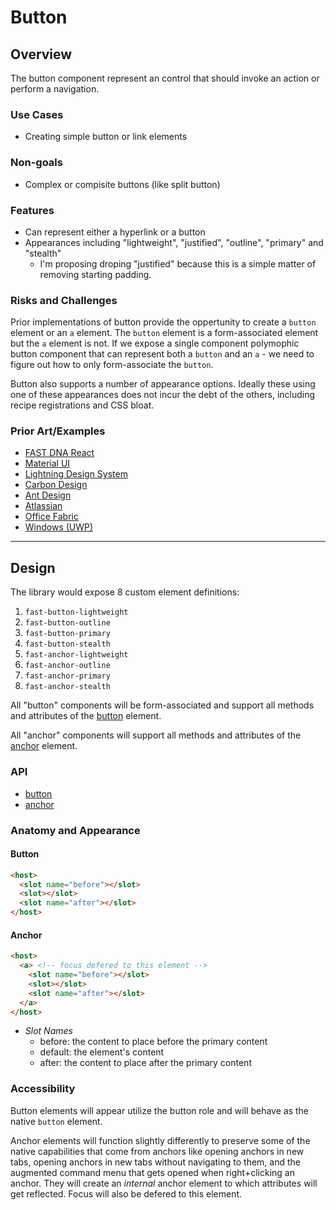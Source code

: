 # Button

## Overview

The button component represent an control that should invoke an action or perform a navigation.

### Use Cases
- Creating simple button or link elements

### Non-goals
- Complex or compisite buttons (like split button)
  
### Features
- Can represent either a hyperlink or a button
- Appearances including "lightweight", "justified", "outline", "primary" and "stealth"
  - I'm proposing droping "justified" because this is a simple matter of removing starting padding.

### Risks and Challenges

Prior implementations of button provide the oppertunity to create a `button` element or an `a` element. The `button` element is a form-associated element but the `a` element is not. If we expose a single component polymophic button component that can represent both a `button` and an `a` - we need to figure out how to only form-associate the `button`.

Button also supports a number of appearance options. Ideally these using one of these appearances does not incur the debt of the others, including recipe registrations and CSS bloat.

### Prior Art/Examples
- [FAST DNA React](https://explore.fast.design/components/button)
- [Material UI](https://material-ui.com/components/buttons/)
- [Lightning Design System](https://www.lightningdesignsystem.com/components/buttons/)
- [Carbon Design](https://www.carbondesignsystem.com/components/button/code)
- [Ant Design](https://ant.design/components/button/)
- [Atlassian](https://atlaskit.atlassian.com/packages/core/button)
- [Office Fabric](https://developer.microsoft.com/en-us/fabric#/controls/web/button)
- [Windows (UWP)](https://docs.microsoft.com/en-us/windows/uwp/design/controls-and-patterns/buttons)

---

## Design
The library would expose 8 custom element definitions: 
1. `fast-button-lightweight`
2. `fast-button-outline`
3. `fast-button-primary`
4. `fast-button-stealth`
5. `fast-anchor-lightweight`
6. `fast-anchor-outline`
7. `fast-anchor-primary`
8. `fast-anchor-stealth`

All "button" components will be form-associated and support all methods and attributes of the [button](https://developer.mozilla.org/en-US/docs/Web/HTML/Element/button) element.

All "anchor" components will support all methods and attributes of the [anchor](https://developer.mozilla.org/en-US/docs/Web/HTML/Element/a) element.

### API
- [button]([button](https://developer.mozilla.org/en-US/docs/Web/HTML/Element/button))
- [anchor](https://developer.mozilla.org/en-US/docs/Web/HTML/Element/a)


### Anatomy and Appearance
#### Button
```html
<host>
  <slot name="before"></slot>
  <slot></slot>
  <slot name="after"></slot>
</host>
```
#### Anchor
```html
<host>
  <a> <!-- focus defered to this element -->
    <slot name="before"></slot>
    <slot></slot>
    <slot name="after"></slot>
  </a>
</host>
```

- *Slot Names*
  - before: the content to place before the primary content
  - default: the element's content
  - after: the content to place after the primary content

### Accessibility
Button elements will appear utilize the button role and will behave as the native `button` element.


Anchor elements will function slightly differently to preserve some of the native capabilities that come from anchors like opening anchors in new tabs, opening anchors in new tabs without navigating to them, and the augmented command menu that gets opened when right+clicking an anchor. They will create an *internal* anchor element to which attributes will get reflected. Focus will also be defered to this element.